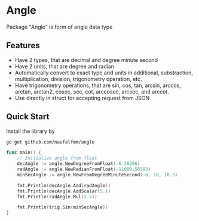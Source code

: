 # Angle

Package "Angle" is form of angle data type

## Features
- Have 2 types, that are decimal and degree minute second
- Have 2 units, that are degree and radian
- Automatically convert to exact type and units in additional, substraction, multiplication, division, trigonometry operation, etc.
- Have trigonometry operations, that are sin, cos, tan, arcsin, arccos, arctan, arctan2, cosec, sec, cot, arccosec, arcsec, and arccot.
- Use directly in struct for accepting request from JSON

## Quick Start
Install the library by
```sh
go get github.com/naufalfmm/angle
```

```go
func main() {
    // Initialize angle from float
    decAngle := angle.NewDegreeFromFloat(-6.30286)
    radAngle := angle.NewRadianFromFloat(-11000,56593)
    minSecAngle := angle.NewFromDegreeMinuteSecond(-6, 18, 10.3)

    fmt.Println(decAngle.Add(radAngle))
    fmt.Println(decAngle.AddScalar(5.))
    fmt.Println(radAngle.Mul(2.5))

    fmt.Println(trig.Sin(minSecAngle))
}
```